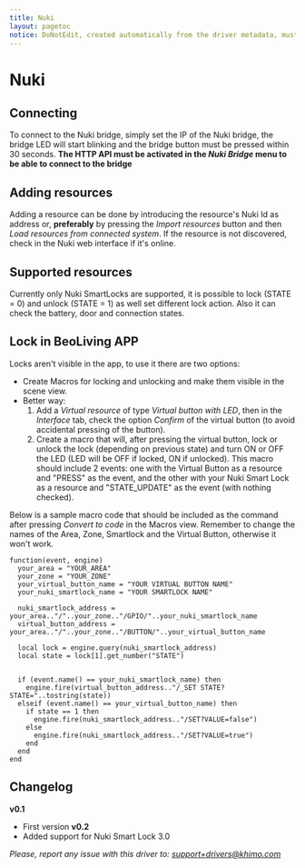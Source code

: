 ```yaml
---
title: Nuki
layout: pagetoc
notice: DoNotEdit, created automatically from the driver metadata, must be updated on the driver itself
---
```

# Nuki 

## Connecting
To connect to the Nuki bridge, simply set the IP of the Nuki bridge, the bridge LED will start blinking and the bridge button must be pressed within 30 seconds.
**The HTTP API must be activated in the *Nuki Bridge* menu to be able to connect to the bridge**


## Adding resources
Adding a resource can be done by introducing the resource's Nuki Id as address or, **preferably** by pressing the *Import resources* button and then *Load
resources from connected system*. If the resource is not discovered, check in the Nuki web interface if it's online.

## Supported resources
Currently only Nuki SmartLocks are supported, it is possible to lock (STATE = 0) and unlock (STATE = 1) as well set different lock action. Also it can check the battery, door and connection states.

## Lock in BeoLiving APP
Locks aren't visible in the app, to use it there are two options:
- Create Macros for locking and unlocking and make them visible in the scene view.
- Better way:
	1. Add a *Virtual resource* of type *Virtual button with LED*, then in the *Interface* tab, check the option *Confirm* of the virtual button (to avoid accidental pressing of the button).
	2. Create a macro that will, after pressing the virtual button, lock or unlock the lock (depending on previous state) and turn ON or OFF the LED (LED will be OFF if locked, ON if unlocked). 
	This macro should include 2 events: one with the Virtual Button as a resource and "PRESS" as the event, and the other with your Nuki Smart Lock as a resource and "STATE_UPDATE" as the event (with nothing checked). 
	
Below is a sample macro code that should be included as the command after pressing *Convert to code* in the Macros view. Remember to change the names of the Area, Zone, Smartlock and the Virtual Button, otherwise it won't work.

	function(event, engine)
	  your_area = "YOUR_AREA"
	  your_zone = "YOUR_ZONE"
	  your_virtual_button_name = "YOUR VIRTUAL BUTTON NAME"
	  your_nuki_smartlock_name = "YOUR SMARTLOCK NAME"
	  
	  nuki_smartlock_address = your_area.."/"..your_zone.."/GPIO/"..your_nuki_smartlock_name
	  virtual_button_address = your_area.."/"..your_zone.."/BUTTON/"..your_virtual_button_name
	  
	  local lock = engine.query(nuki_smartlock_address)
	  local state = lock[1].get_number("STATE")
	  

	  if (event.name() == your_nuki_smartlock_name) then
	    engine.fire(virtual_button_address.."/_SET STATE?STATE="..tostring(state))
	  elseif (event.name() == your_virtual_button_name) then
	    if state == 1 then
	      engine.fire(nuki_smartlock_address.."/SET?VALUE=false")
	    else
	      engine.fire(nuki_smartlock_address.."/SET?VALUE=true")
	    end
	  end
	end 


## Changelog
**v0.1**
  * First version
**v0.2**
  * Added support for Nuki Smart Lock 3.0
  
*Please, report any issue with this driver to: support+drivers@khimo.com*
